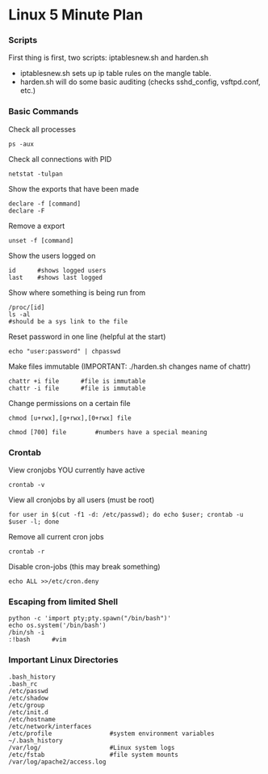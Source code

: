 # Linux 5 Minute Plan

### Scripts
First thing is first, two scripts: iptablesnew.sh and harden.sh

- iptablesnew.sh sets up ip table rules on the mangle table. 
- harden.sh will do some basic auditing (checks sshd_config, vsftpd.conf, etc.)

### Basic Commands

Check all processes 
``` 
ps -aux 
```
Check all connections with PID
```
netstat -tulpan
```
Show the exports that have been made
```
declare -f [command]
declare -F
```
Remove a export
```
unset -f [command]
```
Show the users logged on
```
id      #shows logged users
last    #shows last logged
```
Show where something is being run from
```
/proc/[id]
ls -al
#should be a sys link to the file
```
Reset password in one line (helpful at the start)
```
echo "user:password" | chpasswd
```
Make files immutable (IMPORTANT: ./harden.sh changes name of chattr)
```
chattr +i file      #file is immutable 
chattr -i file      #file is immutable
```
Change permissions on a certain file
```
chmod [u+rwx],[g+rwx],[0+rwx] file
```
```
chmod [700] file        #numbers have a special meaning
```

### Crontab
View cronjobs YOU currently have active
```
crontab -v
```
View all cronjobs by all users (must be root)
```
for user in $(cut -f1 -d: /etc/passwd); do echo $user; crontab -u $user -l; done
```
Remove all current cron jobs
```
crontab -r
```
Disable cron-jobs (this may break something)
```
echo ALL >>/etc/cron.deny
```

### Escaping from limited Shell
```
python -c 'import pty;pty.spawn("/bin/bash")'
echo os.system('/bin/bash')
/bin/sh -i
:!bash      #vim
```

### Important Linux Directories
```
.bash_history
.bash_rc
/etc/passwd
/etc/shadow
/etc/group
/etc/init.d
/etc/hostname
/etc/network/interfaces
/etc/profile                #system environment variables 
~/.bash_history
/var/log/                   #Linux system logs
/etc/fstab                  #file system mounts
/var/log/apache2/access.log
```
